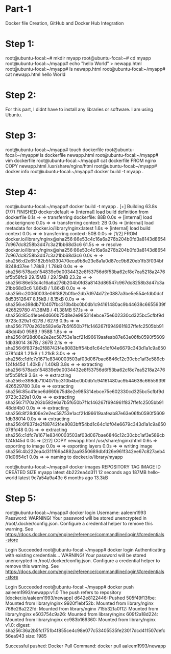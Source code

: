 # Part-1
  Docker file Creation, GitHub and Docker Hub Integration
  
# Step 1:
  root@ubuntu-focal:~# mkdir myapp
  root@ubuntu-focal:~# cd myapp
  root@ubuntu-focal:~/myapp# echo "hello World" > newapp.html
  root@ubuntu-focal:~/myapp# ls
  newapp.html
  root@ubuntu-focal:~/myapp# cat newapp.html
  hello World
  
# Step 2:
  For this part, I didnt have to install any libraries or software. I am using Ubuntu.
  
# Step 3:
  root@ubuntu-focal:~/myapp# touch dockerfile
  root@ubuntu-focal:~/myapp# ls
  dockerfile  newapp.html
  root@ubuntu-focal:~/myapp# vim dockerfile
  root@ubuntu-focal:~/myapp# cat dockerfile
  FROM nginx
  COPY newapp.html /usr/share/nginx/html
  root@ubuntu-focal:~/myapp# docker info
  root@ubuntu-focal:~/myapp# docker build -t myapp .
  
# Step 4:
   root@ubuntu-focal:~/myapp# docker build -t myapp .
   [+] Building 63.8s (7/7) FINISHED                                                                       docker:default
   => [internal] load build definition from dockerfile                                                              0.1s
   => => transferring dockerfile: 88B                                                                               0.0s
   => [internal] load .dockerignore                                                                                 0.0s
   => => transferring context: 2B                                                                                   0.0s
   => [internal] load metadata for docker.io/library/nginx:latest                                                   1.6s
   => [internal] load build context                                                                                 0.0s
   => => transferring context: 50B                                                                                  0.0s
   => [1/2] FROM docker.io/library/nginx@sha256:86e53c4c16a6a276b204b0fd3a8143d86547c967dc8258b3d47c3a21bb68d3c6   61.5s
   => => resolve docker.io/library/nginx@sha256:86e53c4c16a6a276b204b0fd3a8143d86547c967dc8258b3d47c3a21bb68d3c6    0.0s
   => => sha256:d2e65182b5fd330470eca9b8e23e8a1a0d87cc9b820eb1fb3f034bf8248d37ee 1.78kB / 1.78kB                    0.0s
   => => sha256:578acb154839e9d0034432e8f53756d6f53ba62cf8c7ea5218a2476bf5b58fc9 29.15MB / 29.15MB                 23.2s
   => => sha256:86e53c4c16a6a276b204b0fd3a8143d86547c967dc8258b3d47c3a21bb68d3c6 1.86kB / 1.86kB                    0.0s
   => => sha256:c20060033e06f882b0fbe2db7d974d72e0887a3be5e554efdb0dcf8d53512647 8.15kB / 8.15kB                    0.0s
   => => sha256:e398db710407fbc310b4bc0b0db1c94161480ac9b44638c6655939f426529780 41.38MB / 41.38MB                 57.1s
   => => sha256:85c41ebe6d660b75d8e2e985314ebce75e602330cd325bc5cfbf9d9723c329a1 627B / 627B                        0.9s
   => => sha256:7170a263b582e6a7b5f650b7f1c146267f694961f837ffefc2505bb9148dd4b0 958B / 958B                        1.8s
   => => sha256:8f28d06e2e2ec58753e1acf21d96619aafeab87e63e06fb0590f56091db38014 367B / 367B                        2.1s
   => => sha256:6f837de2f88742f4e8083bff54bd1c64c1df04e6679c343d1a1c9a650078fd48 1.21kB / 1.21kB                    3.0s
   => => sha256:c1dfc7e1671e8340003503af03d067bae6846c12c30cbc1af3e589cb124fd45d 1.40kB / 1.40kB                    3.8s
   => => extracting sha256:578acb154839e9d0034432e8f53756d6f53ba62cf8c7ea5218a2476bf5b58fc9                         3.6s
   => => extracting sha256:e398db710407fbc310b4bc0b0db1c94161480ac9b44638c6655939f426529780                         3.8s
   => => extracting sha256:85c41ebe6d660b75d8e2e985314ebce75e602330cd325bc5cfbf9d9723c329a1                         0.0s
   => => extracting sha256:7170a263b582e6a7b5f650b7f1c146267f694961f837ffefc2505bb9148dd4b0                         0.0s
   => => extracting sha256:8f28d06e2e2ec58753e1acf21d96619aafeab87e63e06fb0590f56091db38014                         0.0s
   => => extracting sha256:6f837de2f88742f4e8083bff54bd1c64c1df04e6679c343d1a1c9a650078fd48                         0.0s
   => => extracting sha256:c1dfc7e1671e8340003503af03d067bae6846c12c30cbc1af3e589cb124fd45d                         0.0s
   => [2/2] COPY newapp.html /usr/share/nginx/html                                                                  0.6s
   => exporting to image                                                                                            0.0s
   => => exporting layers                                                                                           0.0s
   => => writing image sha256:4b222ea4d311f69a4882aa9350689dbfd26e961f342ee67c827aeb401d0654c1                      0.0s
   => => naming to docker.io/library/myapp   
 
  root@ubuntu-focal:~/myapp# docker images
  REPOSITORY    TAG       IMAGE ID       CREATED          SIZE
  myapp         latest    4b222ea4d311   12 seconds ago   187MB
  hello-world   latest    9c7a54a9a43c   6 months ago     13.3kB

# Step 5:
  root@ubuntu-focal:~/myapp# docker login
  Username: aaleem1993
  Password:
  WARNING! Your password will be stored unencrypted in /root/.docker/config.json.
  Configure a credential helper to remove this warning. See
  https://docs.docker.com/engine/reference/commandline/login/#credentials-store
  
  Login Succeeded
  root@ubuntu-focal:~/myapp# docker login
  Authenticating with existing credentials...
  WARNING! Your password will be stored unencrypted in /root/.docker/config.json.
  Configure a credential helper to remove this warning. See
  https://docs.docker.com/engine/reference/commandline/login/#credentials-store
  
  Login Succeeded
  root@ubuntu-focal:~/myapp# docker push aaleem1993/newapp:v1.0
  The push refers to repository [docker.io/aaleem1993/newapp]
  d642e8122446: Pushed
  505f49f13fbe: Mounted from library/nginx
  9920f1ebf52b: Mounted from library/nginx
  768e28a222fd: Mounted from library/nginx
  715b32fa0f12: Mounted from library/nginx
  e503754c9a26: Mounted from library/nginx
  609f2a18d224: Mounted from library/nginx
  ec983b166360: Mounted from library/nginx
  v1.0: digest: sha256:36a2b5fc1751b4f855ce4c98e077c53405535fe23017dcd411507defc56ea943 size: 1985
  
  Successful pushed:
  Docker Pull Command:  docker pull aaleem1993/newapp  
